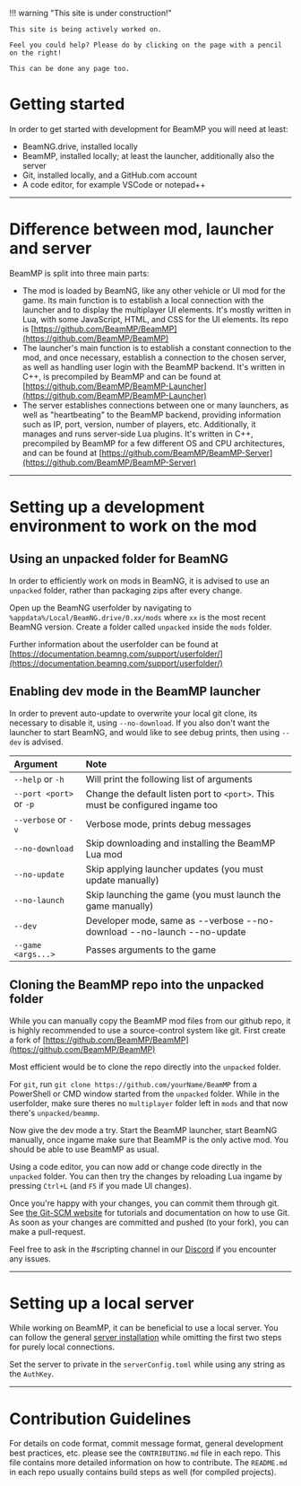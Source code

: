 !!! warning "This site is under construction!"

    This site is being actively worked on. 
    
    Feel you could help? Please do by clicking on the page with a pencil on the right!

    This can be done any page too.

# Getting started

In order to get started with development for BeamMP you will need at least:

- BeamNG.drive, installed locally
- BeamMP, installed locally; at least the launcher, additionally also the server
- Git, installed locally, and a GitHub.com account
- A code editor, for example VSCode or notepad++

---
# Difference between mod, launcher and server

BeamMP is split into three main parts:

- The mod is loaded by BeamNG, like any other vehicle or UI mod for the game. Its main function is to establish a local connection with the launcher and to display the multiplayer UI elements. It's mostly written in Lua, with some JavaScript, HTML, and CSS for the UI elements. Its repo is [https://github.com/BeamMP/BeamMP](https://github.com/BeamMP/BeamMP)
- The launcher's main function is to establish a constant connection to the mod, and once necessary, establish a connection to the chosen server, as well as handling user login with the BeamMP backend. It's written in C++, is precompiled by BeamMP and can be found at [https://github.com/BeamMP/BeamMP-Launcher](https://github.com/BeamMP/BeamMP-Launcher)
- The server establishes connections between one or many launchers, as well as "heartbeating" to the BeamMP backend, providing information such as IP, port, version, number of players, etc. Additionally, it manages and runs server-side Lua plugins. It's written in C++, precompiled by BeamMP for a few different OS and CPU architectures, and can be found at [https://github.com/BeamMP/BeamMP-Server](https://github.com/BeamMP/BeamMP-Server)

---
# Setting up a development environment to work on the mod

## Using an unpacked folder for BeamNG

In order to efficiently work on mods in BeamNG, it is advised to use an `unpacked` folder, rather than packaging zips after every change.

Open up the BeamNG userfolder by navigating to `%appdata%/Local/BeamNG.drive/0.xx/mods` where `xx` is the most recent BeamNG version.
Create a folder called `unpacked` inside the `mods` folder.

Further information about the userfolder can be found at [https://documentation.beamng.com/support/userfolder/](https://documentation.beamng.com/support/userfolder/)

## Enabling dev mode in the BeamMP launcher

In order to prevent auto-update to overwrite your local git clone, its necessary to disable it, using `--no-download`.
If you also don't want the launcher to start BeamNG, and would like to see debug prints, then using `--dev` is advised.

| Argument                 | Note                                       |
|:-------------------------|:-------------------------------------------|
| `--help` or `-h`         | Will print the following list of arguments |
| `--port <port>` or `-p`  | Change the default listen port to `<port>`. This must be configured ingame too |
| `--verbose` or `-v`      | Verbose mode, prints debug messages |
| `--no-download`          | Skip downloading and installing the BeamMP Lua mod |
| `--no-update`            | Skip applying launcher updates (you must update manually) |
| `--no-launch`            | Skip launching the game (you must launch the game manually) |
| `--dev`                  | Developer mode, same as --verbose --no-download --no-launch --no-update |
| `--game <args...>`       | Passes arguments to the game |

## Cloning the BeamMP repo into the unpacked folder

While you can manually copy the BeamMP mod files from our github repo, it is highly recommended to use a source-control system like git.
First create a fork of [https://github.com/BeamMP/BeamMP](https://github.com/BeamMP/BeamMP)

Most efficient would be to clone the repo directly into the `unpacked` folder.

For `git`, run `git clone https://github.com/yourName/BeamMP` from a PowerShell or CMD window started from the `unpacked` folder.
While in the userfolder, make sure theres no `multiplayer` folder left in `mods` and that now there's `unpacked/beammp`.

Now give the dev mode a try. Start the BeamMP launcher, start BeamNG manually, once ingame make sure that BeamMP is the only active mod.
You should be able to use BeamMP as usual.

Using a code editor, you can now add or change code directly in the `unpacked` folder.
You can then try the changes by reloading Lua ingame by pressing `Ctrl+L` (and `F5` if you made UI changes).

Once you're happy with your changes, you can commit them through git. See [the Git-SCM website](https://git-scm.com/doc) for tutorials and documentation on how to use Git. As soon as your changes are committed and pushed (to your fork), you can make a pull-request.

Feel free to ask in the #scripting channel in our [Discord](https://discord.gg/beammp) if you encounter any issues.

---
# Setting up a local server

While working on BeamMP, it can be beneficial to use a local server. You can follow the general [server installation](docs/en/server/create-a-server.md) while omitting the first two steps for purely local connections.

Set the server to private in the `serverConfig.toml` while using any string as the `AuthKey`.

---
# Contribution Guidelines

For details on code format, commit message format, general development best practices, etc. please see the `CONTRIBUTING.md` file in each repo. This file contains more detailed information on how to contribute. The `README.md` in each repo usually contains build steps as well (for compiled projects).

